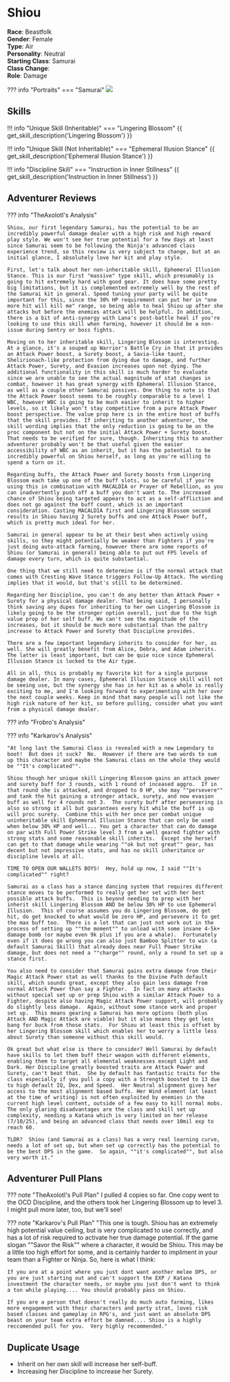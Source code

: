 # Shiou

**Race**: Beastfolk  
**Gender**: Female  
**Type**: Air  
**Personality**: Neutral  
**Starting Class**: Samurai  
**Class Change**:  
**Role**: Damage

??? info "Portraits"
    === "Samurai"
        ![](../img/shiou-samurai.png)

## Skills

!!! info "Unique Skill (Inheritable)"
    === "Lingering Blossom"
        {{ get_skill_description('Lingering Blossom') }}

!!! info "Unique Skill (Not Inheritable)"
    === "Ephemeral Illusion Stance"
        {{ get_skill_description('Ephemeral Illusion Stance') }}

!!! info "Discipline Skill"
    === "Instruction in Inner Stillness"
        {{ get_skill_description('Instruction in Inner Stillness') }}

## Adventurer Reviews

??? info "TheAxolotl's Analysis"

    Shiou, our first legendary Samurai, has the potential to be an incredibly powerful damage dealer with a high risk and high reward play style. We won't see her true potential for a few days at least since Samurai seem to be following the Ninja's advanced class experience trend, so this review is very subject to change, but at an initial glance, I absolutely love her kit and play style.

    First, let's talk about her non-inheritable skill, Ephemeral Illusion Stance. This is our first "massive" type skill, which presumably is going to hit extremely hard with good gear. It does have some pretty big limitations, but it is complemented extremely well by the rest of the Samurai kit in general. Speed tuning your party will be quite important for this, since the 30% HP requirement can put her in "one more hit will kill me" range, so being able to heal Shiou up after she attacks but before the enemies attack will be helpful. In addition, there is a bit of anti-synergy with Lana's post-battle heal if you're looking to use this skill when farming, however it should be a non-issue during Sentry or boss fights.
    
    Moving on to her inheritable skill, Lingering Blossom is interesting. At a glance, it's a souped up Warrior's Battle Cry in that it provides an Attack Power boost, a Surety boost, a Savia-like taunt, Shelirionach-like protection from dying due to damage, and further Attack Power, Surety, and Evasion increases upon not dying. The additional functionality in this skill is much harder to evaluate since we are unable to see the actual magnitude of stat changes in combat, however it has great synergy with Ephemeral Illusion Stance, as well as a couple other Samurai passives. One thing to note is that the Attack Power boost seems to be roughly comparable to a level 1 WBC, however WBC is going to be much easier to inherit to higher levels, so it likely won't stay competitive from a pure Attack Power boost perspective. The value prop here is in the entire host of buffs that the skill provides. If inheriting to another adventurer, the skill wording implies that the only reduction is going to be on the proc component but not on the initial Attack Power + Surety boost. That needs to be verified for sure, though. Inheriting this to another adventurer probably won't be that useful given the easier accessibility of WBC as an inherit, but it has the potential to be incredibly powerful on Shiou herself, as long as you're willing to spend a turn on it.

    Regarding buffs, the Attack Power and Surety boosts from Lingering Blossom each take up one of the buff slots, so be careful if you're using this in combination with MACALDIA or Prayer of Rebellion, as you can inadvertently push off a buff you don't want to. The increased chance of Shiou being targeted appears to act as a self-affliction and does not go against the buff count, which is an important consideration. Casting MACALDIA first and Lingering Blossom second results in Shiou having 2 Surety buffs and one Attack Power buff, which is pretty much ideal for her.

    Samurai in general appear to be at their best when actively using skills, so they might potentially be weaker than Fighters if you're just doing auto-attack farming, however there are some reports of Shiou (or Samurai in general) being able to put out FPS levels of damage every turn, which is quite substantial.

    One thing that we still need to determine is if the normal attack that comes with Cresting Wave Stance triggers Follow-Up Attack. The wording implies that it would, but that's still to be determined.

    Regarding her Discipline, you can't do any better than Attack Power + Surety for a physical damage dealer. That being said, I personally think saving any dupes for inheriting to her own Lingering Blossom is likely going to be the stronger option overall, just due to the high value prop of her self buff. We can't see the magnitude of the increases, but it should be much more substantial than the paltry increase to Attack Power and Surety that Discipline provides.

    There are a few important legendary inherits to consider for her, as well. She will greatly benefit from Alice, Debra, and Adam inherits. The latter is least important, but can be quie nice since Ephemeral Illusion Stance is locked to the Air type.

    All in all, this is probably my favorite kit for a single purpose damage dealer. In many cases, Ephemeral Illusion Stance skill will not be seeing use, but the synergy she has in her kit as a whole is really exciting to me, and I'm looking forward to experimenting with her over the next couple weeks. Keep in mind that many people will not like the high risk nature of her kit, so before pulling, consider what you want from a physical damage dealer.

??? info "Frobro's Analysis"

??? info "Karkarov's Analysis"

    "At long last the Samurai Class is revealed with a new Legendary to boot!  But does it suck?  No.  However if there are two words to sum up this character and maybe the Samurai class on the whole they would be ""It's complicated"".

    Shiou though her unique skill Lingering Blossom gains an attack power and surety buff for 3 rounds, with 1 round of inceased aggro.  If in that round she is attacked, and dropped to 0 HP, she may ""persevere"" and tank the hit gaining a stronger attack, surety, and now evasion buff as well for 4 rounds not 3.  The surety buff after persevering is also so strong it all but guarantees every hit while the buff is up will proc surety.  Combine this with her once per combat unique uninheritable skill Ephemeral Illusion Stance that can only be used when below 30% HP and well... You get a character that can do damage on par with Full Power Strike level 3 from a well geared fighter with strong stats and some reasonable skill inherits.  Except she herself can get to that damage while wearing ""ok but not great"" gear, has decent but not impressive stats, and has no skill inheritance or discipline levels at all.

    TIME TO OPEN OUR WALLETS BOYS!  Hey, hold up now, I said ""It's complicated"" right?

    Samurai as a class has a stance dancing system that requires different stance moves to be performed to really get her set with her best possible attack buffs.  This is beyond needing to prep with her inherit skill Lingering Blossom AND be below 30% HP to use Ephemeral Illusion.  This of course assumes you do Lingering Blossom, do get hit, do get knocked to what would be zero HP, and persevere it to get the max buff too.  There is a lot that can just not work out in the process of setting up ""the moment"" to unload with some insane 4-5k+ damage bomb (or maybe even 9k plus if you are a whale).  Fortunately even if it does go wrong you can also just Bamboo Splitter to win (a default Samurai Skill) that already does near Full Power Strike damage, but does not need a ""charge"" round, only a round to set up a stance first.  

    You also need to consider that Samurai gains extra damage from their Magic Attack Power stat as well thanks to the Divine Path default skill, which sounds great, except they also gain less damage from normal Attack Power than say a Fighter.  In fact on many attacks without special set up or prep Shiou with a similar Attack Power to a Fighter, despite also having Magic Attack Power support, will probably do slightly less damage.  Again, without some stance work and proper set up.  This means gearing a Samurai has more options (both plus Attack AND Magic Attack are viable) but it also means they get less bang for buck from those stats.  For Shiou at least this is offset by her Lingering Blossom skill which enables her to worry a little less about Surety than someone without this skill would.

    Ok great but what else is there to consider? Well Samurai by default have skills to let them buff their weapon with different elements, enabling them to target all elemental weaknesses except Light and Dark. Her Discipline greatly boosted traits are Attack Power and Surety, can't beat that.  She by default has fantastic traits for the class especially if you pull a copy with a Strength boosted to 13 due to high default IQ, Dex, and Speed.  Her Neutral alignment gives her access to the most alignment based buffs. Her Wind element (at least at the time of writing) is not often exploited by enemies in the current high level content, outside of a few easy to kill normal mobs.  The only glaring disadvantages are the class and skill set up complexity, needing a Katana which is very limited on her release (7/10/25), and being an advanced class that needs over 10mil exp to reach 60.

    TLDR?  Shiou (and Samurai as a class) has a very real learning curve, needs a lot of set up, but when set up correctly has the potential to be the best DPS in the game.  So again, ""it's complicated"", but also very worth it."									

## Adventurer Pull Plans

??? note "TheAxolotl's Pull Plan"
    I pulled 4 copies so far. One copy went to the OCD Discipline, and the others took her Lingering Blossom up to level 3. I might pull more later, too, but we'll see!

??? note "Karkarov's Pull Plan"
    "This one is tough.  Shiou has an extremely high potential value ceiling, but is very complicated to use correctly, and has a lot of risk required to activate her true damage potential.  If the game slogan ""Savor the Risk"" where a character, it would be Shiou.  This may be a little too high effort for some, and is certainly harder to impliment in your team than a Fighter or Ninja.  So, here is what I think:

    If you are at a point where you just dont want another melee DPS, or you are just starting out and can't support the EXP / Katana investment the character needs, or maybe you just don't want to think a ton while playing.... You should probably pass on Shiou.

    If you are a person that doesn't really do much auto farming, likes more engagement with their characters and party strat, loves risk based classes and gameplay in RPG's, and just want an absolute DPS beast on your team extra effort be damned.... Shiou is a highly reccomended pull for you.  Very highly recommended."									

## Duplicate Usage

* Inherit on her own skill will increase her self-buff.
* Increasing her Discipline to increase her Surety.